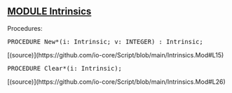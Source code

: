 
## [MODULE Intrinsics](https://github.com/io-core/Script/blob/main/Intrinsics.Mod)

Procedures:


<pre>PROCEDURE New*(i: Intrinsic; v: INTEGER) : Intrinsic;</pre> [(source)](https://github.com/io-core/Script/blob/main/Intrinsics.Mod#L15)


<pre>PROCEDURE Clear*(i: Intrinsic);</pre> [(source)](https://github.com/io-core/Script/blob/main/Intrinsics.Mod#L26)

